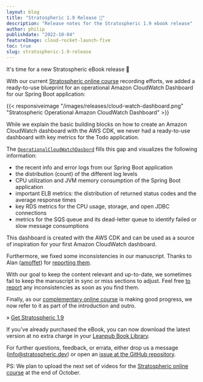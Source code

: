 ```yaml
---
layout: blog
title: "Stratospheric 1.9 Release 🥳"
description: "Release notes for the Stratospheric 1.9 ebook release"
author: philip
publishdate: "2022-10-04"
featureImage: cloud-rocket-launch-five
toc: true
slug: stratospheric-1.9-release
---
```


It's time for a new Stratospheric eBook release 🥳

With our current [Stratospheric online course](https://stratospheric.dev/online-course/) recording efforts, we added a ready-to-use blueprint for an operational Amazon CloudWatch Dashboard for our Spring Boot application:

{{< responsiveimage "/images/releases/cloud-watch-dashboard.png" "Stratospheric Operational Amazon CloudWatch Dashboard" >}}

While we explain the basic building blocks on how to create an Amazon CloudWatch dashboard with the AWS CDK, we never had a ready-to-use dashboard with key metrics for the Todo application.

The [`OperationalCloudWatchDasbord`](https://github.com/stratospheric-dev/stratospheric/blob/main/cdk/src/main/java/dev/stratospheric/todoapp/cdk/OperationalCloudWatchDashboard.java) fills this gap and visualizes the following information:

- the recent info and error logs from our Spring Boot application
- the distribution (count) of the different log levels
- CPU utilization and JVM memory consumption of the Spring Boot application
- important ELB metrics: the distribution of returned status codes and the average response times
- key RDS metrics for the CPU usage, storage, and open JDBC connections
- metrics for the SQS queue and its dead-letter queue to identify failed or slow message consumptions

This dashboard is created with the AWS CDK and can be used as a source of inspiration for your first Amazon CloudWatch dashboard.

Furthermore, we fixed some inconsistencies in our manuscript. Thanks to Alan ([amoffet](https://github.com/amoffet)) for [reporting them](https://github.com/stratospheric-dev/stratospheric/issues/140).

With our goal to keep the content relevant and up-to-date, we sometimes fail to keep the manuscript in sync or miss sections to adjust. Feel free [to report](https://github.com/stratospheric-dev/stratospheric/issues/new/choose) any inconsistencies as soon as you find them.

Finally, as our [complementary online course](https://stratospheric.dev/online-course/) is making good progress, we now refer to it as part of the introduction and outro.

» [Get Stratospheric 1.9](https://leanpub.com/stratospheric)

If you've already purchased the eBook, you can now download the latest version at no extra charge in your [Leanpub Book Library](https://leanpub.com/user_dashboard/library).

For further questions, feedback, or errata, either drop us a message ([info@stratospheric.dev](info@stratospheric.dev)) or open an [issue at the GitHub repository](https://github.com/stratospheric-dev/stratospheric/issues).

PS: We plan to upload the next set of videos for the [Stratospheric online course](https://stratospheric.dev/online-course/) at the end of October.
